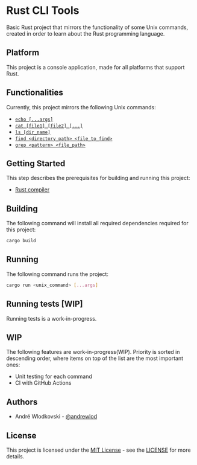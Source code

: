# Rust CLI Tools
Basic Rust project that mirrors the functionality of some Unix commands, created in order to learn about the Rust programming language.

## Platform
This project is a console application, made for all platforms that support Rust.

## Functionalities
Currently, this project mirrors the following Unix commands:
- [`echo [...args]`](https://linux.die.net/man/1/echo)
- [`cat [file1] [file2] [...]`](https://linux.die.net/man/1/cat)
- [`ls [dir_name]`](https://linux.die.net/man/1/ls)
- [`find <directory_path> <file_to_find>`](https://linux.die.net/man/1/find)
- [`grep <pattern> <file_path>`](https://linux.die.net/man/1/grep)

## Getting Started
This step describes the prerequisites for building and running this project:
- [Rust compiler](https://www.rust-lang.org/en-US/tools/install)

## Building
The following command will install all required dependencies required for this project:
```sh
cargo build
```

## Running
The following command runs the project:
```sh
cargo run <unix_command> [...args]
```

## Running tests [WIP]
Running tests is a work-in-progress.

## WIP
The following features are work-in-progress(WIP). Priority is sorted in descending order, where items on top of the list are the most important ones:
- Unit testing for each command
- CI with GitHub Actions

## Authors
- André Wlodkovski - [@andrewlod](https://github.com/andrewlod)

## License
This project is licensed under the [MIT License](https://opensource.org/license/mit) - see the [LICENSE](LICENSE) for more details.